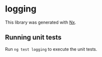 # logging

This library was generated with [Nx](https://nx.dev).

## Running unit tests

Run `ng test logging` to execute the unit tests.
